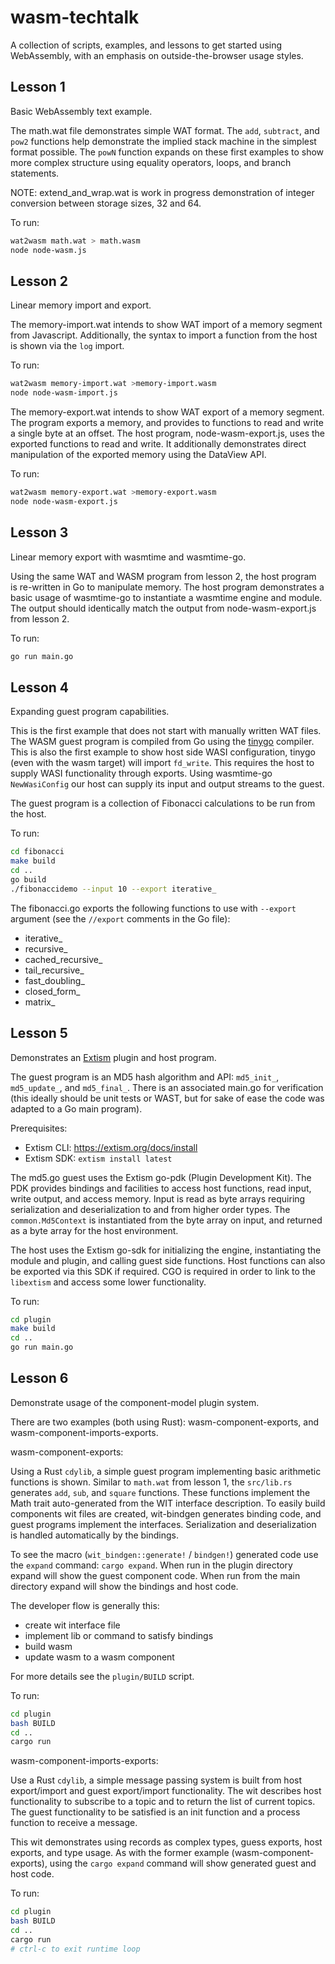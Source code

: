 # wasm-techtalk

A collection of scripts, examples, and lessons to get started using WebAssembly, with an emphasis on outside-the-browser usage styles.

## Lesson 1

Basic WebAssembly text example.

The math.wat file demonstrates simple WAT format. The `add`, `subtract`, and `pow2` functions help demonstrate the implied stack machine in the simplest format possible. The `powN` function expands on these first examples to show more complex structure using equality operators, loops, and branch statements.

NOTE: extend_and_wrap.wat is work in progress demonstration of integer conversion between storage sizes, 32 and 64.

To run:
```bash
wat2wasm math.wat > math.wasm
node node-wasm.js
```

## Lesson 2

Linear memory import and export.

The memory-import.wat intends to show WAT import of a memory segment from Javascript. Additionally, the syntax to import a function from the host is shown via the `log` import.

To run:
```bash
wat2wasm memory-import.wat >memory-import.wasm
node node-wasm-import.js
```

The memory-export.wat intends to show WAT export of a memory segment. The program exports a memory, and provides to functions to read and write a single byte at an offset. The host program, node-wasm-export.js, uses the exported functions to read and write. It additionally demonstrates direct manipulation of the exported memory using the DataView API.

To run:
```bash
wat2wasm memory-export.wat >memory-export.wasm
node node-wasm-export.js
```

## Lesson 3

Linear memory export with wasmtime and wasmtime-go.

Using the same WAT and WASM program from lesson 2, the host program is re-written in Go to manipulate memory. The host program demonstrates a basic usage of wasmtime-go to instantiate a wasmtime engine and module. The output should identically match the output from node-wasm-export.js from lesson 2.

To run:
```bash
go run main.go
```

## Lesson 4

Expanding guest program capabilities.

This is the first example that does not start with manually written WAT files. The WASM guest program is compiled from Go using the [tinygo](https://tinygo.org/) compiler. This is also the first example to show host side WASI configuration, tinygo (even with the wasm target) will import `fd_write`. This requires the host to supply WASI functionality through exports. Using wasmtime-go `NewWasiConfig` our host can supply its input and output streams to the guest.

The guest program is a collection of Fibonacci calculations to be run from the host.

To run:
```bash
cd fibonacci
make build
cd ..
go build
./fibonaccidemo --input 10 --export iterative_
```

The fibonacci.go exports the following functions to use with `--export` argument (see the `//export` comments in the Go file):
- iterative_
- recursive_
- cached_recursive_
- tail_recursive_
- fast_doubling_
- closed_form_
- matrix_

## Lesson 5

Demonstrates an [Extism](https://extism.org/) plugin and host program.

The guest program is an MD5 hash algorithm and API: `md5_init_`, `md5_update_`, and `md5_final_`. There is an associated main.go for verification (this ideally should be unit tests or WAST, but for sake of ease the code was adapted to a Go main program).

Prerequisites:
- Extism CLI: https://extism.org/docs/install
- Extism SDK: `extism install latest`

The md5.go guest uses the Extism go-pdk (Plugin Development Kit). The PDK provides bindings and facilities to access host functions, read input, write output, and access memory. Input is read as byte arrays requiring serialization and deserialization to and from higher order types. The `common.Md5Context` is instantiated from the byte array on input, and returned as a byte array for the host environment.

The host uses the Extism go-sdk for initializing the engine, instantiating the module and plugin, and calling guest side functions. Host functions can also be exported via this SDK if required. CGO is required in order to link to the `libextism` and access some lower functionality.

To run:
```bash
cd plugin
make build
cd ..
go run main.go
```

## Lesson 6

Demonstrate usage of the component-model plugin system.

There are two examples (both using Rust): wasm-component-exports, and wasm-component-imports-exports.

wasm-component-exports:

Using a Rust `cdylib`, a simple guest program implementing basic arithmetic functions is shown. Similar to `math.wat` from lesson 1, the `src/lib.rs` generates `add`, `sub`, and `square` functions. These functions implement the Math trait auto-generated from the WIT interface description. To easily build components wit files are created, wit-bindgen generates binding code, and guest programs implement the interfaces. Serialization and deserialization is handled automatically by the bindings.

To see the macro (`wit_bindgen::generate!` / `bindgen!`) generated code use the `expand` command: `cargo expand`. When run in the plugin directory expand will show the guest component code. When run from the main directory expand will show the bindings and host code.

The developer flow is generally this:
- create wit interface file
- implement lib or command to satisfy bindings
- build wasm
- update wasm to a wasm component

For more details see the `plugin/BUILD` script.

To run:
```bash
cd plugin
bash BUILD
cd ..
cargo run
```

wasm-component-imports-exports:

Use a Rust `cdylib`, a simple message passing system is built from host export/import and guest export/import functionality. The wit describes host functionality to subscribe to a topic and to return the list of current topics. The guest functionality to be satisfied is an init function and a process function to receive a message.

This wit demonstrates using records as complex types, guess exports, host exports, and type usage. As with the former example (wasm-component-exports), using the `cargo expand` command will show generated guest and host code.

To run:
```bash
cd plugin
bash BUILD
cd ..
cargo run
# ctrl-c to exit runtime loop
```
